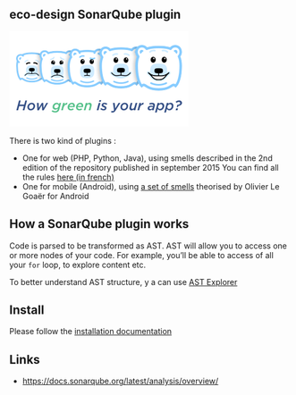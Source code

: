 ## eco-design SonarQube plugin

![Ekko logo](docs/resources/5ekko.png)

There is two kind of plugins :

- One for web (PHP, Python, Java), using smells described in the 2nd edition of the repository published in september 2015
You can find all the rules [here (in french)](https://docs.google.com/spreadsheets/d/1nujR4EnajnR0NSXjvBW3GytOopDyTfvl3eTk2XGLh5Y/edit#gid=1386834576)
- One for mobile (Android), using [a set of smells](https://olegoaer.perso.univ-pau.fr/android-energy-smells/) theorised by Olivier Le Goaër for Android

## How a SonarQube plugin works
Code is parsed to be transformed as AST. AST will allow you to access one or more nodes of your code.
For example, you’ll be able to access of all your `for` loop, to explore content etc.

To better understand AST structure, y a can use [AST Explorer](https://astexplorer.net/)

## Install
Please follow the [installation documentation](INSTALL.md)

## Links
 - https://docs.sonarqube.org/latest/analysis/overview/